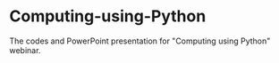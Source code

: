 # Computing-using-Python
The codes and PowerPoint presentation for "Computing using Python" webinar.
